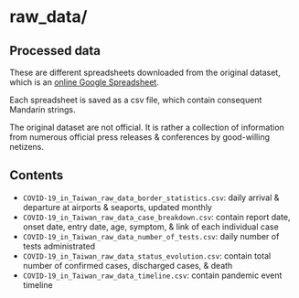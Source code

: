 raw_data/
=========


Processed data
--------------

These are different spreadsheets downloaded from the original dataset, which is an [online Google Spreadsheet](https://docs.google.com/spreadsheets/d/e/2PACX-1vRM7gTCUvuCqR3zdcLGccuGLv1s7dpDcQ-MeH_AZxnCXtW4iqVmEzUnDSKR7o8OiMLPMelEpxE7Pi4Q/pubhtml#).

Each spreadsheet is saved as a csv file, which contain consequent Mandarin strings.

The original dataset are not official. It is rather a collection of information from numerous official press releases & conferences by good-willing netizens.


Contents
--------

- `COVID-19_in_Taiwan_raw_data_border_statistics.csv`: daily arrival & departure at airports & seaports, updated monthly
- `COVID-19_in_Taiwan_raw_data_case_breakdown.csv`: contain report date, onset date, entry date, age, symptom, & link of each individual case
- `COVID-19_in_Taiwan_raw_data_number_of_tests.csv`: daily number of tests administrated
- `COVID-19_in_Taiwan_raw_data_status_evolution.csv`: contain total number of confirmed cases, discharged cases, & death
- `COVID-19_in_Taiwan_raw_data_timeline.csv`: contain pandemic event timeline
